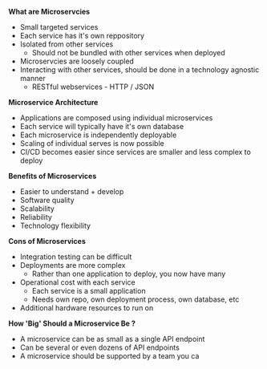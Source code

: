 
**What are Microservcies**
- Small targeted services
- Each service has it's own reppository
- Isolated from other services
    - Should not be bundled with other services when deployed
- Microservcies are loosely coupled
- Interacting with other services, should be done in a technology agnostic
  manner
    - RESTful webservices - HTTP / JSON



**Microservice Architecture**
- Applications are composed using individual microservices
- Each service will typically have it's own database
- Each microservice is independently deployable
- Scaling of individual serves is now possible
- CI/CD becomes easier since services are smaller and less complex to deploy



**Benefits of Microservices**
- Easier to understand + develop
- Software quality
- Scalability
- Reliability
- Technology flexibility



**Cons of Microservices**
- Integration testing can be difficult
- Deployments are more complex
    - Rather than one application to deploy, you now have many
- Operational cost with each service
    - Each service is a small application
    -  Needs own repo, own deployment process, own database, etc
- Additional hardware resources to run on



**How 'Big' Should a Microservice Be ?**
- A microservice can be as small as a single API endpoint
- Can be several or even dozens of API endpoints
- A microservice should be supported by a team you ca
